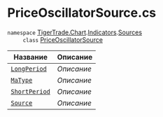 
# PriceOscillatorSource.cs
`namespace` [TigerTrade.Chart](../../../../TigerTrade.Chart.md).[Indicators](../../../../TigerTrade.Chart/Indicators.md).[Sources](../../../../TigerTrade.Chart/Indicators/Sources.md)  
&nbsp;&nbsp;&nbsp;&nbsp;&nbsp;&nbsp;&nbsp;&nbsp;&nbsp;`class` [PriceOscillatorSource](../PriceOscillatorSource.cs.md)

| Название | Описание |
| --- | --- |
| [`LongPeriod`](./Свойства/LongPeriod.md) | *Описание* |
| [`MaType`](./Свойства/MaType.md) | *Описание* |
| [`ShortPeriod`](./Свойства/ShortPeriod.md) | *Описание* |
| [`Source`](./Свойства/Source.md) | *Описание* |
